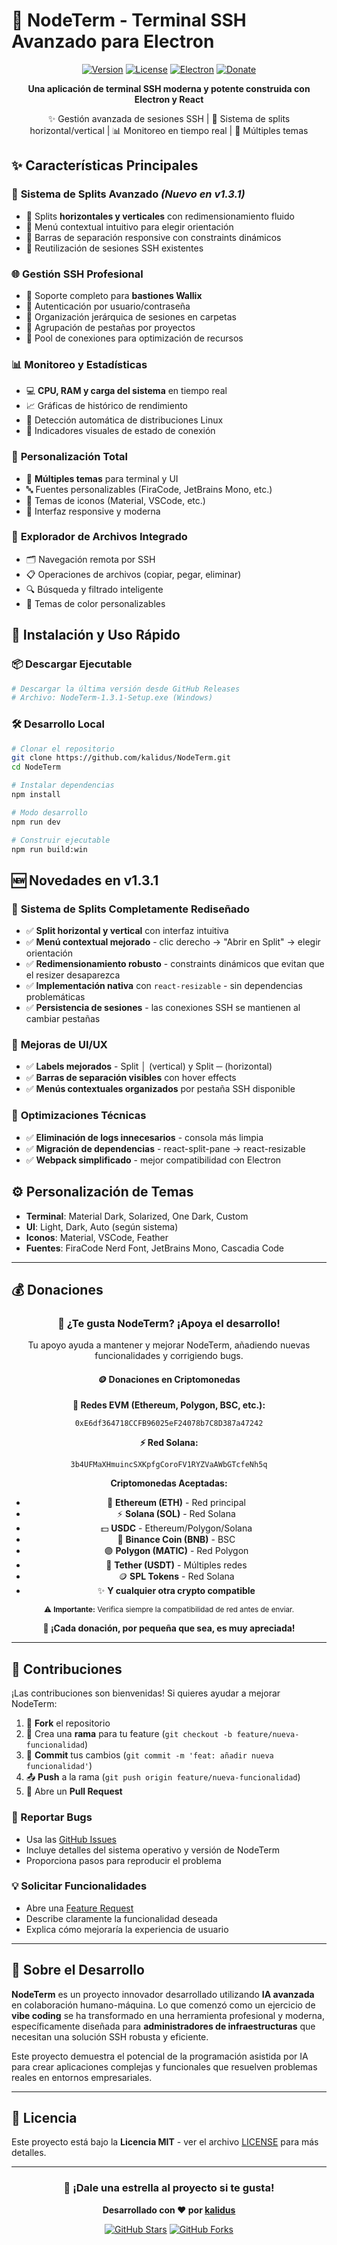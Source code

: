 # 🚀 NodeTerm - Terminal SSH Avanzado para Electron

<div align="center">
  
[![Version](https://img.shields.io/badge/version-1.3.1-blue.svg)](https://github.com/kalidus/NodeTerm/releases)
[![License](https://img.shields.io/badge/license-MIT-green.svg)](LICENSE)
[![Electron](https://img.shields.io/badge/electron-latest-brightgreen.svg)](https://electronjs.org/)
[![Donate](https://img.shields.io/badge/💰-Donate_Crypto-yellow.svg)](#-donaciones)

**Una aplicación de terminal SSH moderna y potente construida con Electron y React**

✨ Gestión avanzada de sesiones SSH | 🔀 Sistema de splits horizontal/vertical | 📊 Monitoreo en tiempo real | 🎨 Múltiples temas
  
</div>

## ✨ Características Principales

### 🔄 **Sistema de Splits Avanzado** *(Nuevo en v1.3.1)*
- 🔀 Splits **horizontales y verticales** con redimensionamiento fluido
- 🎯 Menú contextual intuitivo para elegir orientación
- 📐 Barras de separación responsive con constraints dinámicos
- 🔄 Reutilización de sesiones SSH existentes

### 🌐 **Gestión SSH Profesional**
- 🏢 Soporte completo para **bastiones Wallix**
- 🔑 Autenticación por usuario/contraseña
- 🌳 Organización jerárquica de sesiones en carpetas
- 👥 Agrupación de pestañas por proyectos
- 🔄 Pool de conexiones para optimización de recursos

### 📊 **Monitoreo y Estadísticas**
- 💻 **CPU, RAM y carga del sistema** en tiempo real
- 📈 Gráficas de histórico de rendimiento
- 🐧 Detección automática de distribuciones Linux
- 📍 Indicadores visuales de estado de conexión

### 🎨 **Personalización Total**
- 🌙 **Múltiples temas** para terminal y UI
- 🔤 Fuentes personalizables (FiraCode, JetBrains Mono, etc.)
- 🎯 Temas de iconos (Material, VSCode, etc.)
- 📱 Interfaz responsive y moderna

### 📁 **Explorador de Archivos Integrado**
- 🗂️ Navegación remota por SSH
- 📋 Operaciones de archivos (copiar, pegar, eliminar)
- 🔍 Búsqueda y filtrado inteligente
- 🎨 Temas de color personalizables

## 🚀 Instalación y Uso Rápido

### 📦 Descargar Ejecutable
```bash
# Descargar la última versión desde GitHub Releases
# Archivo: NodeTerm-1.3.1-Setup.exe (Windows)
```

### 🛠️ Desarrollo Local
```bash
# Clonar el repositorio
git clone https://github.com/kalidus/NodeTerm.git
cd NodeTerm

# Instalar dependencias
npm install

# Modo desarrollo
npm run dev

# Construir ejecutable
npm run build:win
```

## 🆕 Novedades en v1.3.1

### 🔀 **Sistema de Splits Completamente Rediseñado**
- ✅ **Split horizontal y vertical** con interfaz intuitiva
- ✅ **Menú contextual mejorado** - clic derecho → "Abrir en Split" → elegir orientación
- ✅ **Redimensionamiento robusto** - constraints dinámicos que evitan que el resizer desaparezca
- ✅ **Implementación nativa** con `react-resizable` - sin dependencias problemáticas
- ✅ **Persistencia de sesiones** - las conexiones SSH se mantienen al cambiar pestañas

### 🎨 **Mejoras de UI/UX**
- ✅ **Labels mejorados** - Split │ (vertical) y Split ─ (horizontal)
- ✅ **Barras de separación visibles** con hover effects
- ✅ **Menús contextuales organizados** por pestaña SSH disponible

### 🔧 **Optimizaciones Técnicas**
- ✅ **Eliminación de logs innecesarios** - consola más limpia
- ✅ **Migración de dependencias** - react-split-pane → react-resizable
- ✅ **Webpack simplificado** - mejor compatibilidad con Electron

## ⚙️ Personalización de Temas
- **Terminal**: Material Dark, Solarized, One Dark, Custom
- **UI**: Light, Dark, Auto (según sistema)
- **Iconos**: Material, VSCode, Feather
- **Fuentes**: FiraCode Nerd Font, JetBrains Mono, Cascadia Code

---

## 💰 Donaciones

<div align="center">

### 🚀 **¿Te gusta NodeTerm? ¡Apoya el desarrollo!**

Tu apoyo ayuda a mantener y mejorar NodeTerm, añadiendo nuevas funcionalidades y corrigiendo bugs.

#### 🪙 **Donaciones en Criptomonedas**

**📡 Redes EVM (Ethereum, Polygon, BSC, etc.):**
```
0xE6df364718CCFB96025eF24078b7C8D387a47242
```

**⚡ Red Solana:**
```
3b4UFMaXHmuincSXKpfgCoroFV1RYZVaAWbGTcfeNh5q
```

**Criptomonedas Aceptadas:**
- 💎 **Ethereum (ETH)** - Red principal
- ⚡ **Solana (SOL)** - Red Solana
- 💵 **USDC** - Ethereum/Polygon/Solana
- 🔶 **Binance Coin (BNB)** - BSC
- 🟣 **Polygon (MATIC)** - Red Polygon
- 💚 **Tether (USDT)** - Múltiples redes
- 🪙 **SPL Tokens** - Red Solana
- ✨ **Y cualquier otra crypto compatible**

<sub>⚠️ **Importante:** Verifica siempre la compatibilidad de red antes de enviar.</sub>

**🙏 ¡Cada donación, por pequeña que sea, es muy apreciada!**

</div>

---

## 🤝 Contribuciones

¡Las contribuciones son bienvenidas! Si quieres ayudar a mejorar NodeTerm:

1. 🍴 **Fork** el repositorio
2. 🌿 Crea una **rama** para tu feature (`git checkout -b feature/nueva-funcionalidad`)
3. 💾 **Commit** tus cambios (`git commit -m 'feat: añadir nueva funcionalidad'`)
4. 📤 **Push** a la rama (`git push origin feature/nueva-funcionalidad`)
5. 🔄 Abre un **Pull Request**

### 🐛 Reportar Bugs
- Usa las [GitHub Issues](https://github.com/kalidus/NodeTerm/issues)
- Incluye detalles del sistema operativo y versión de NodeTerm
- Proporciona pasos para reproducir el problema

### 💡 Solicitar Funcionalidades
- Abre una [Feature Request](https://github.com/kalidus/NodeTerm/issues/new)
- Describe claramente la funcionalidad deseada
- Explica cómo mejoraría la experiencia de usuario

---

## 🤖 Sobre el Desarrollo

**NodeTerm** es un proyecto innovador desarrollado utilizando **IA avanzada** en colaboración humano-máquina. Lo que comenzó como un ejercicio de **vibe coding** se ha transformado en una herramienta profesional y moderna, específicamente diseñada para **administradores de infraestructuras** que necesitan una solución SSH robusta y eficiente.

Este proyecto demuestra el potencial de la programación asistida por IA para crear aplicaciones complejas y funcionales que resuelven problemas reales en entornos empresariales.

---

## 📄 Licencia

Este proyecto está bajo la **Licencia MIT** - ver el archivo [LICENSE](LICENSE) para más detalles.

---

<div align="center">

### 🌟 **¡Dale una estrella al proyecto si te gusta!**

**Desarrollado con ❤️ por [kalidus](https://github.com/kalidus)**

[![GitHub Stars](https://img.shields.io/github/stars/kalidus/NodeTerm?style=social)](https://github.com/kalidus/NodeTerm/stargazers)
[![GitHub Forks](https://img.shields.io/github/forks/kalidus/NodeTerm?style=social)](https://github.com/kalidus/NodeTerm/network)

</div> 